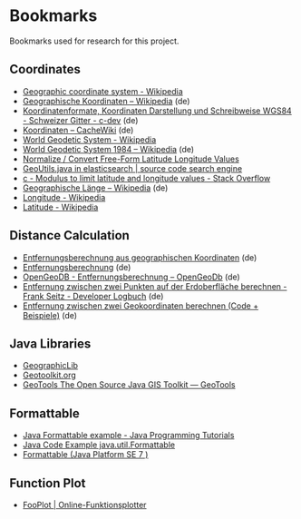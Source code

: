 # Bookmarks

Bookmarks used for research for this project.

## Coordinates

* [Geographic coordinate system - Wikipedia](https://en.wikipedia.org/wiki/Geographic_coordinate_system)
* [Geographische Koordinaten – Wikipedia](https://de.wikipedia.org/wiki/Geographische_Koordinaten) (de)
* [Koordinatenformate, Koordinaten Darstellung und Schreibweise WGS84 - Schweizer Gitter - c-dev](http://www.c-dev.ch/2012/10/26/koordinatenformate/) (de)
* [Koordinaten – CacheWiki](https://www.cachewiki.de/wiki/Koordinaten) (de)
* [World Geodetic System - Wikipedia](https://en.wikipedia.org/wiki/World_Geodetic_System)
* [World Geodetic System 1984 – Wikipedia](https://de.wikipedia.org/wiki/World_Geodetic_System_1984) (de)
* [Normalize / Convert Free-Form Latitude Longitude Values](http://www.tranzoa.net/~alex/cgi-bin/latlon_cgi.py)
* [GeoUtils.java in elasticsearch | source code search engine](https://searchcode.com/codesearch/view/72062536/)
* [c - Modulus to limit latitude and longitude values - Stack Overflow](http://stackoverflow.com/questions/13368525/modulus-to-limit-latitude-and-longitude-values)
* [Geographische Länge – Wikipedia](https://de.wikipedia.org/wiki/Geographische_L%C3%A4nge) (de)
* [Longitude - Wikipedia](https://en.wikipedia.org/wiki/Longitude)
* [Latitude - Wikipedia](https://en.wikipedia.org/wiki/Latitude)

## Distance Calculation

* [Entfernungsberechnung aus geographischen Koordinaten](http://www.iaktueller.de/exx.php) (de)
* [Entfernungsberechnung](http://www.new-media-engineering.com/entfernung/berechnung.php) (de)
* [OpenGeoDB - Entfernungsberechnung – OpenGeoDb](http://opengeodb.org/wiki/OpenGeoDB_-_Entfernungsberechnung) (de)
* [Entfernung zwischen zwei Punkten auf der Erdoberfläche berechnen - Frank Seitz - Developer Logbuch](http://fseitz.de/blog/index.php?/archives/127-Entfernung-zwischen-zwei-Punkten-auf-der-Erdoberflaeche-berechnen.html) (de)
* [Entfernung zwischen zwei Geokoordinaten berechnen (Code + Beispiele)](http://phplernen.org/snippets/entfernung-zwischen-zwei-geokoordinaten-berechnen/) (de)

## Java Libraries

* [GeographicLib](http://geographiclib.sourceforge.net/)
* [Geotoolkit.org](http://www.geotoolkit.org/)
* [GeoTools The Open Source Java GIS Toolkit — GeoTools](http://geotools.org/)

## Formattable

* [Java Formattable example - Java Programming Tutorials](http://farenda.com/java/java-formattable-example/)
* [Java Code Example java.util.Formattable](http://www.programcreek.com/java-api-examples/index.php?api=java.util.Formattable)
* [Formattable (Java Platform SE 7 )](https://docs.oracle.com/javase/7/docs/api/java/util/Formattable.html)

## Function Plot

* [FooPlot | Online-Funktionsplotter](http://fooplot.com/)
